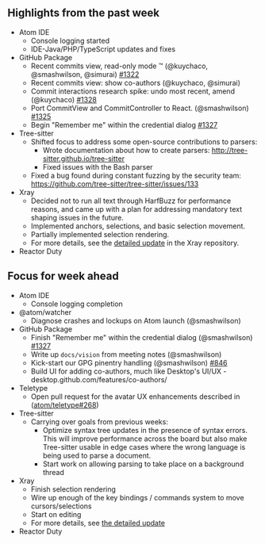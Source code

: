 ## Highlights from the past week

- Atom IDE
  - Console logging started
  - IDE-Java/PHP/TypeScript updates and fixes
- GitHub Package
  - Recent commits view, read-only mode :tm: (@kuychaco, @smashwilson, @simurai) [#1322](https://github.com/atom/github/pull/1322)
  - Recent commits view: show co-authors (@kuychaco, @simurai)
  - Commit interactions research spike: undo most recent, amend (@kuychaco) [#1328](https://github.com/atom/github/pull/1328)
  - Port CommitView and CommitController to React. (@smashwilson) [#1325](https://github.com/atom/github/pull/1325)
  - Begin "Remember me" within the credential dialog [#1327](https://github.com/atom/github/pull/1327)
- Tree-sitter
  - Shifted focus to address some open-source contributions to parsers:
    - Wrote documentation about how to create parsers: http://tree-sitter.github.io/tree-sitter
    - Fixed issues with the Bash parser
  - Fixed a bug found during constant fuzzing by the security team: https://github.com/tree-sitter/tree-sitter/issues/133
- Xray
  - Decided not to run all text through HarfBuzz for performance reasons, and came up with a plan for addressing mandatory text shaping issues in the future.
  - Implemented anchors, selections, and basic selection movement.
  - Partially implemented selection rendering.
  - For more details, see the [detailed update](https://github.com/atom/xray/blob/master/docs/updates/2018_03_05.md) in the Xray repository.
- Reactor Duty

## Focus for week ahead

- Atom IDE
  - Console logging completion
- @atom/watcher
  - Diagnose crashes and lockups on Atom launch (@smashwilson)
- GitHub Package
  - Finish "Remember me" within the credential dialog (@smashwilson) [#1327](https://github.com/atom/github/pull/1327)
  - Write up `docs/vision` from meeting notes (@smashwilson)
  - Kick-start our GPG pinentry handling (@smashwilson) [#846](https://github.com/atom/github/pull/846)
  - Build UI for adding co-authors, much like Desktop's UI/UX - desktop.github.com/features/co-authors/
- Teletype
  - Open pull request for the avatar UX enhancements described in ([atom/teletype#268](https://github.com/atom/teletype/issues/268))
- Tree-sitter
  - Carrying over goals from previous weeks:
    - Optimize syntax tree updates in the presence of syntax errors. This will improve performance across the board but also make Tree-sitter usable in edge cases where the wrong language is being used to parse a document.
    - Start work on allowing parsing to take place on a background thread
- Xray
  - Finish selection rendering
  - Wire up enough of the key bindings / commands system to move cursors/selections
  - Start on editing
  - For more details, see [the detailed update](https://github.com/atom/xray/blob/master/docs/updates/2018_03_05.md)
- Reactor Duty
